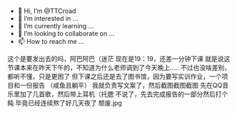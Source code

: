 - 👋 Hi, I’m @TTCroad
- 👀 I’m interested in ...
- 🌱 I’m currently learning ...
- 💞️ I’m looking to collaborate on ...
- 📫 How to reach me ...

<!---
TTCroad/TTCroad is a ✨ special ✨ repository because its `README.md` (this file) appears on your GitHub profile.
You can click the Preview link to take a look at your changes.
--->
这个是要发出去的吗，阿巴阿巴（迷茫
现在是19：19，还差一分钟下课
就是说这节课本来在昨天下午的，不知道为什么老师调到了今天晚上.....
不过也没啥差别，都听不懂，只是更困了
但下课之后还是去了图书馆，因为要写实训作业，一个项目和一份报告
（咸鱼且躺平）
我就负责写文案了，然后截图截图截图
先在QQ音乐里加了几首歌，然后带上耳机（托腮
不说了，先去完成报告的一部分然后打个盹
毕竟已经连续熬了好几天夜了
颓废.jpg

